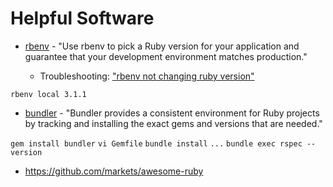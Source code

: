 # Helpful Software

- [rbenv](https://github.com/rbenv/rbenv) - "Use rbenv to pick a Ruby version for your application and guarantee that your development environment matches production."

  - Troubleshooting: ["rbenv not changing ruby version"](https://stackoverflow.com/questions/10940736/rbenv-not-changing-ruby-version)

`rbenv local 3.1.1`

- [bundler](https://bundler.io) - "Bundler provides a consistent environment for Ruby projects by tracking and installing the exact gems and versions that are needed."

`gem install bundler`
`vi Gemfile`
`bundle install`
`...`
`bundle exec rspec --version`

- https://github.com/markets/awesome-ruby 